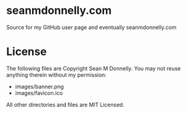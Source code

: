 seanmdonnelly.com
========================================
Source for my GitHub user page and eventually seanmdonnelly.com


License
=======
The following files are Copyright Sean M Donnelly.  You may not reuse anything therein without my permission:

*   images/banner.png
*   images/favicon.ico

All other directories and files are MIT Licensed.
